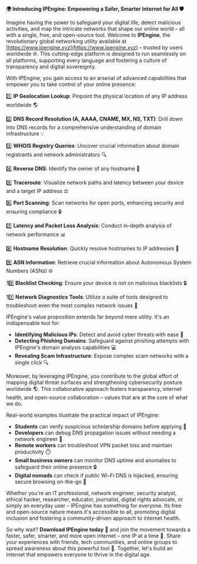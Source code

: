 **🌍 Introducing IPEngine: Empowering a Safer, Smarter Internet for All 🛡️**

Imagine having the power to safeguard your digital life, detect malicious activities, and map the intricate networks that shape our online world – all with a single, free, and open-source tool. Welcome to **IPEngine**, the revolutionary global networking utility available at [https://www.ipengine.xyz](https://www.ipengine.xyz) – trusted by users worldwide 🌐. This cutting-edge platform is designed to run seamlessly on all platforms, supporting every language and fostering a culture of transparency and digital sovereignty.

With IPEngine, you gain access to an arsenal of advanced capabilities that empower you to take control of your online presence:

1️⃣ **IP Geolocation Lookup**: Pinpoint the physical location of any IP address worldwide 🌎

2️⃣ **DNS Record Resolution (A, AAAA, CNAME, MX, NS, TXT)**: Drill down into DNS records for a comprehensive understanding of domain infrastructure 💡

3️⃣ **WHOIS Registry Queries**: Uncover crucial information about domain registrants and network administrators 🔍

4️⃣ **Reverse DNS**: Identify the owner of any hostname 📝

5️⃣ **Traceroute**: Visualize network paths and latency between your device and a target IP address ⚖️

6️⃣ **Port Scanning**: Scan networks for open ports, enhancing security and ensuring compliance 🔒

7️⃣ **Latency and Packet Loss Analysis**: Conduct in-depth analysis of network performance 📊

8️⃣ **Hostname Resolution**: Quickly resolve hostnames to IP addresses 🔗

9️⃣ **ASN Information**: Retrieve crucial information about Autonomous System Numbers (ASNs) 🌐

10️⃣ **Blacklist Checking**: Ensure your device is not on malicious blacklists 🔒

11️⃣ **Network Diagnostics Tools**: Utilize a suite of tools designed to troubleshoot even the most complex network issues 🔧

IPEngine's value proposition extends far beyond mere utility. It's an indispensable tool for:

- **Identifying Malicious IPs**: Detect and avoid cyber threats with ease 🚀
- **Detecting Phishing Domains**: Safeguard against phishing attempts with IPEngine's domain analysis capabilities 💻
- **Revealing Scam Infrastructure**: Expose complex scam networks with a single click 🔍

Moreover, by leveraging IPEngine, you contribute to the global effort of mapping digital threat surfaces and strengthening cybersecurity posture worldwide 🌎. This collaborative approach fosters transparency, internet health, and open-source collaboration – values that are at the core of what we do.

Real-world examples illustrate the practical impact of IPEngine:

- **Students** can verify suspicious scholarship domains before applying 💸
- **Developers** can debug DNS propagation issues without needing a network engineer 🤝
- **Remote workers** can troubleshoot VPN packet loss and maintain productivity ⏱️
- **Small business owners** can monitor DNS uptime and anomalies to safeguard their online presence 🔒
- **Digital nomads** can check if public Wi-Fi DNS is hijacked, ensuring secure browsing on-the-go 📡

Whether you're an IT professional, network engineer, security analyst, ethical hacker, researcher, educator, journalist, digital rights advocate, or simply an everyday user – IPEngine has something for everyone. Its free and open-source nature means it's accessible to all, promoting digital inclusion and fostering a community-driven approach to internet health.

So why wait? **Download IPEngine today** 📲 and join the movement towards a faster, safer, smarter, and more open internet – one IP at a time 🚀. Share your experiences with friends, tech communities, and online groups to spread awareness about this powerful tool 🔗. Together, let's build an internet that empowers everyone to thrive in the digital age.